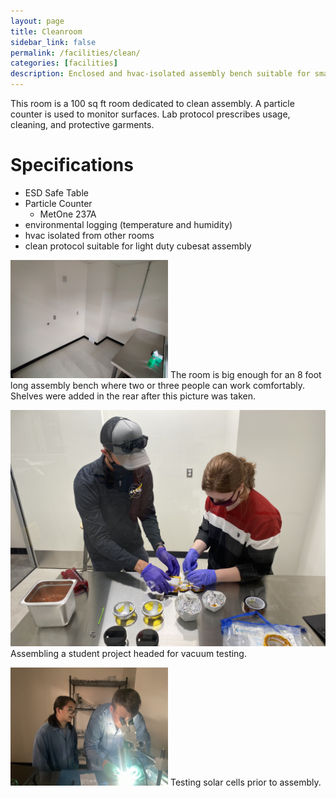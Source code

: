 ```yaml
---
layout: page 
title: Cleanroom
sidebar_link: false
permalink: /facilities/clean/
categories: [facilities]
description: Enclosed and hvac-isolated assembly bench suitable for small clean assemblies.
---
```

This room is a 100 sq ft room dedicated to clean assembly. A particle counter is used to monitor surfaces. Lab protocol prescribes usage, cleaning, and protective garments.

# Specifications
 - ESD Safe Table
 - Particle Counter
   - MetOne 237A
- environmental logging (temperature and humidity)
- hvac isolated from other rooms
- clean protocol suitable for light duty cubesat assembly



<img src="/_images/clean-room/clean1.jpg"  width="50%"/>
The room is big enough for an 8 foot long assembly bench where two or three people can work comfortably. Shelves were added in the rear after this picture was taken. 

<img src="/_images/clean-room/in-use.jpg"
height="50%" >
Assembling a student project headed for vacuum testing.

<img src='/_images/clean-room/sc_testing.jpeg' 
width="50%">
Testing solar cells prior to assembly.

